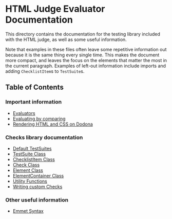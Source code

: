 # HTML Judge Evaluator Documentation

This directory contains the documentation for the testing library included with the HTML judge, as well as some useful information.

Note that examples in these files often leave some repetitive information out because it is the same thing every single time. This makes the document more compact, and leaves the focus on the elements that matter the most in the current paragraph. Examples of left-out information include imports and adding `ChecklistItem`s to `TestSuite`s.

## Table of Contents

### Important information
- [Evaluators](pages/evaluators.md)
- [Evaluating by comparing](pages/evaluating-by-comparing.md)
- [Rendering HTML and CSS on Dodona](pages/rendering-on-dodona.md)
### Checks library documentation
- [Default TestSuites](pages/default-suites.md)
- [TestSuite Class](pages/testsuite-class.md)
- [ChecklistItem Class](pages/checklistitem-class.md)
- [Check Class](pages/check-class.md)
- [Element Class](pages/element-class.md)
- [ElementContainer Class](pages/elementcontainer-class.md)
- [Utility Functions](pages/utility-functions.md)
- [Writing custom Checks](pages/custom-checks.md)
### Other useful information
- [Emmet Syntax](pages/emmet-syntax.md)
